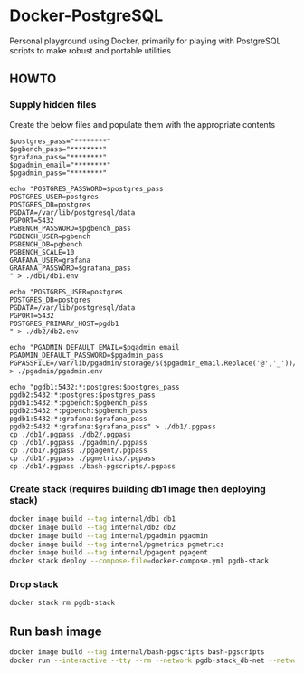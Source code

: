# Docker-PostgreSQL

Personal playground using Docker, primarily for playing with PostgreSQL scripts to make robust and portable utilities

## HOWTO

### Supply hidden files

Create the below files and populate them with the appropriate contents

```shell
$postgres_pass="********"
$pgbench_pass="********"
$grafana_pass="********"
$pgadmin_email="********"
$pgadmin_pass="********"

echo "POSTGRES_PASSWORD=$postgres_pass
POSTGRES_USER=postgres
POSTGRES_DB=postgres
PGDATA=/var/lib/postgresql/data
PGPORT=5432
PGBENCH_PASSWORD=$pgbench_pass
PGBENCH_USER=pgbench
PGBENCH_DB=pgbench
PGBENCH_SCALE=10
GRAFANA_USER=grafana
GRAFANA_PASSWORD=$grafana_pass
" > ./db1/db1.env

echo "POSTGRES_USER=postgres
POSTGRES_DB=postgres
PGDATA=/var/lib/postgresql/data
PGPORT=5432
POSTGRES_PRIMARY_HOST=pgdb1
" > ./db2/db2.env

echo "PGADMIN_DEFAULT_EMAIL=$pgadmin_email
PGADMIN_DEFAULT_PASSWORD=$pgadmin_pass
PGPASSFILE=/var/lib/pgadmin/storage/$($pgadmin_email.Replace('@','_'))/.pgpass" > ./pgadmin/pgadmin.env

echo "pgdb1:5432:*:postgres:$postgres_pass
pgdb2:5432:*:postgres:$postgres_pass
pgdb1:5432:*:pgbench:$pgbench_pass
pgdb2:5432:*:pgbench:$pgbench_pass
pgdb1:5432:*:grafana:$grafana_pass
pgdb2:5432:*:grafana:$grafana_pass" > ./db1/.pgpass
cp ./db1/.pgpass ./db2/.pgpass
cp ./db1/.pgpass ./pgadmin/.pgpass
cp ./db1/.pgpass ./pgagent/.pgpass
cp ./db1/.pgpass ./pgmetrics/.pgpass
cp ./db1/.pgpass ./bash-pgscripts/.pgpass
```

### Create stack (requires building db1 image then deploying stack)

```sh
docker image build --tag internal/db1 db1
docker image build --tag internal/db2 db2
docker image build --tag internal/pgadmin pgadmin
docker image build --tag internal/pgmetrics pgmetrics
docker image build --tag internal/pgagent pgagent
docker stack deploy --compose-file=docker-compose.yml pgdb-stack
```

### Drop stack

```sh
docker stack rm pgdb-stack
```

## Run bash image

```sh
docker image build --tag internal/bash-pgscripts bash-pgscripts
docker run --interactive --tty --rm --network pgdb-stack_db-net --network-alias bash-manager internal/bash-pgscripts
```
